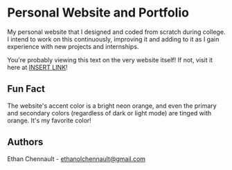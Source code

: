 # Personal Website and Portfolio

My personal website that I designed and coded from scratch during college. I intend to work on this continuously, improving it and adding to it as I gain experience with new projects and internships.

You're probably viewing this text on the very website itself! If not, visit it here at [INSERT LINK](LINK)!

## Fun Fact

The website's accent color is a bright neon orange, and even the primary and secondary colors (regardless of dark or light mode) are tinged with orange. It's my favorite color!

## Authors

Ethan Chennault - <ethanolchennault@gmail.com>
